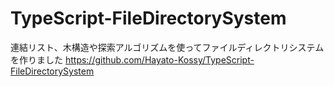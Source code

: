 # TypeScript-FileDirectorySystem
連結リスト、木構造や探索アルゴリズムを使ってファイルディレクトリシステムを作りました
https://github.com/Hayato-Kossy/TypeScript-FileDirectorySystem
